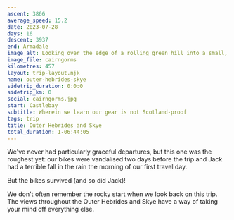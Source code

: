```yaml
---
ascent: 3866
average_speed: 15.2
date: 2023-07-28
days: 16
descent: 3937
end: Armadale
image_alt: Looking over the edge of a rolling green hill into a small, distant village
image_file: cairngorms
kilometres: 457
layout: trip-layout.njk
name: outer-hebrides-skye
sidetrip_duration: 0:0:0
sidetrip_km: 0
social: cairngorms.jpg
start: Castlebay
subtitle: Wherein we learn our gear is not Scotland-proof
tags: trip
title: Outer Hebrides and Skye
total_duration: 1-06:44:05
---
```


We've never had particularly graceful departures, but this one was the roughest yet: our bikes were vandalised two days before the trip and Jack had a terrible fall in the rain the morning of our first travel day.  

But the bikes survived (and so did Jack)!

We don't often remember the rocky start when we look back on this trip. The views throughout the Outer Hebrides and Skye have a way of taking your mind off everything else.
